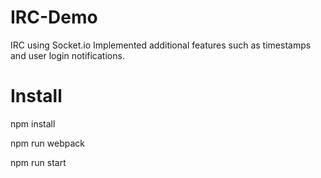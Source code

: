 # IRC-Demo
IRC using Socket.io
Implemented additional features such as timestamps and user login notifications. 

# Install
npm install

npm run webpack

npm run start
